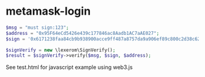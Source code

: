 # metamask-login
```php
$msg = "must sign:123";
$address = "0x95F64eCd5426e439c177846ac8Aadb1AC7aAE027";
$sign = '0x6171238faa84cb9b938900acce9ff487a8757da9a906ef89c800c2d38c6240d320b1abe3b087afac8be6ed09db2c8bf19ae9388fbcda8b35f93e766a8abd5f691b';

$signVerify = new \lexerom\SignVerify();
$result = $signVerify->verify($msg, $sign, $address);
```

See test.html for javascript example using web3.js
